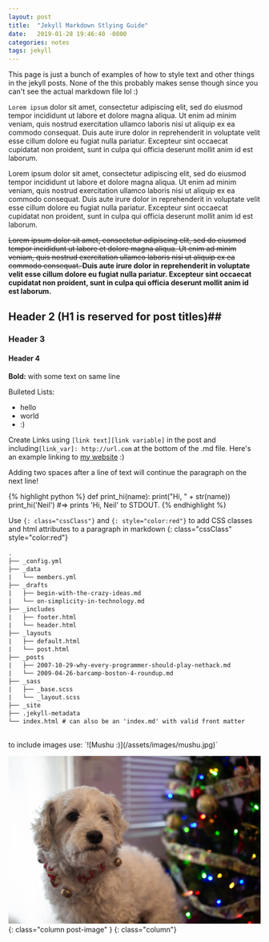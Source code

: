 ```yaml
---
layout: post
title:  "Jekyll Markdown Stlying Guide"
date:   2019-01-28 19:46:40 -0800
categories: notes
tags: jekyll
---
```


This page is just a bunch of examples of how to style text and other things in the jekyll posts.  None of the this probably makes sense though since you can't see the actual markdown file lol :)

`Lorem ipsum` dolor sit amet, consectetur adipiscing elit, sed do eiusmod tempor incididunt ut labore et dolore magna aliqua. Ut enim ad minim veniam, quis nostrud exercitation ullamco laboris nisi ut aliquip ex ea commodo consequat. Duis aute irure dolor in reprehenderit in voluptate velit esse cillum dolore eu fugiat nulla pariatur. Excepteur sint occaecat cupidatat non proident, sunt in culpa qui officia deserunt mollit anim id est laborum.

<p> Lorem ipsum dolor sit amet, consectetur adipiscing elit, sed do eiusmod tempor incididunt ut labore et dolore magna aliqua. Ut enim ad minim veniam, quis nostrud exercitation ullamco laboris nisi ut aliquip ex ea commodo consequat. Duis aute irure dolor in reprehenderit in voluptate velit esse cillum dolore eu fugiat nulla pariatur. Excepteur sint occaecat cupidatat non proident, sunt in culpa qui officia deserunt mollit anim id est laborum.
</p>

<p><s> Lorem ipsum dolor sit amet, consectetur adipiscing elit, sed do eiusmod tempor incididunt ut labore et dolore magna aliqua. Ut enim ad minim veniam, quis nostrud exercitation ullamco laboris nisi ut aliquip ex ea commodo consequat. </s> <b> Duis aute irure dolor in reprehenderit in voluptate velit esse cillum dolore eu fugiat nulla pariatur. Excepteur sint occaecat cupidatat non proident, sunt in culpa qui officia deserunt mollit anim id est laborum.
</b></p>

## Header 2 (H1 is reserved for post titles)##

### Header 3

#### Header 4

<b>Bold:</b> with some text on same line 

Bulleted Lists:

- hello
- world
- :)

Create Links using `[link text][link variable]` in the post
and including`[link_var]: http://url.com` at the bottom of the .md file.
Here's an example linking to [my website][ntoledo.me] :)

Adding two spaces after a line of text
will continue the paragraph on the next line!

{% highlight python %}
def print_hi(name):
  print("Hi, " + str(name))
print_hi('Neil')
#=> prints 'Hi, Neil' to STDOUT.
{% endhighlight %}

Use `{: class="cssClass"}` and `{: style="color:red"}` to add CSS classes and html attributes to a paragraph in markdown
{: class="cssClass" style="color:red"}

```
.
├── _config.yml
├── _data
|   └── members.yml
├── _drafts
|   ├── begin-with-the-crazy-ideas.md
|   └── on-simplicity-in-technology.md
├── _includes
|   ├── footer.html
|   └── header.html
├── _layouts
|   ├── default.html
|   └── post.html
├── _posts
|   ├── 2007-10-29-why-every-programmer-should-play-nethack.md
|   └── 2009-04-26-barcamp-boston-4-roundup.md
├── _sass
|   ├── _base.scss
|   └── _layout.scss
├── _site
├── .jekyll-metadata
└── index.html # can also be an 'index.md' with valid front matter
```


<br>
to include images use: `![Mushu :)](/assets/images/mushu.jpg)`

![Mushu :)](/assets/images/mushu.jpg){: class="column post-image" }
{: class="column"}

[ntoledo.me]: http://ntoledo.me
[jekyll-docs]: http://jekyllrb.com/docs/home